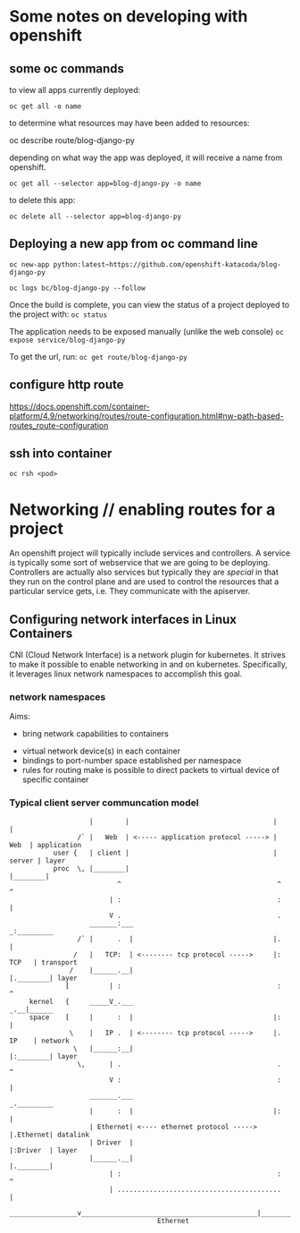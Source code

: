 # Some notes on developing with openshift

## some oc commands

to view all apps currently deployed:

`oc get all -o name`

to determine what resources may have been added to resources:

oc describe route/blog-django-py

depending on what way the app was deployed, it will receive a name from
openshift.

`oc get all --selector app=blog-django-py -o name`

to delete this app:

`oc delete all --selector app=blog-django-py`

## Deploying a new app from oc command line

`oc new-app python:latest~https://github.com/openshift-katacoda/blog-django-py`

`oc logs bc/blog-django-py --follow`

Once the build is complete, you can view the status of a project deployed to
the project with:
`oc status`

The application needs to be exposed manually (unlike the web console)
`oc expose service/blog-django-py`

To get the url, run:
`oc get route/blog-django-py`

## configure http route

https://docs.openshift.com/container-platform/4.9/networking/routes/route-configuration.html#nw-path-based-routes_route-configuration



## ssh into container

```
oc rsh <pod>
```

# Networking // enabling routes for a project

An openshift project will typically include services and controllers. 
A service is typically some sort of webservice that we are going to be
deploying. Controllers are actually also services but typically they are
*special* in that they run on the control plane and are used to control the
resources that a particular service gets, i.e. They communicate with the
apiserver.

## Configuring network interfaces in Linux Containers

CNI (Cloud Network Interface) is a network plugin for kubernetes. It strives to
make it possible to enable networking in and on kubernetes. Specifically, it
leverages linux network namespaces to accomplish this goal.

### network namespaces

Aims: 
+ bring network capabilities to containers
 - virtual network device(s) in each container
 - bindings to port-number space established per namespace
 - rules for routing make is possible to direct packets to virtual device of
   specific container 


### Typical client server communcation model
```                 __________                                    __________ 
                    |        |                                    |        | 
                 /` |   Web  | <----- application protocol -----> |   Web  | application
           user {   | client |                                    | server | layer
           proc  \, |________|                                    |________|
                           ^                                       ^   ^
                         | :                                       :   |
                         V .                                       .
                    _______:___                                   _:_________
                 /` |      .  |                                   |.        |
                /   |   TCP:  | <-------- tcp protocol ----->     |:  TCP   | transport 
               /    |______.__|                                   |.________| layer
              [          | :                                       :  ^
     kernel   {     _____V_.___                                   _.__|______
     space    [     |      :  |                                   |:        |
               \    |   IP .  | <-------- tcp protocol ----->     |.  IP    | network
                \   |______:__|                                   |:________| layer
                 \,      | .                                       .  ^
                         V :                                       :  |
                    _______.___                                   _._________
                    |      :  |                                   |:        |
                    | Ethernet| <---- ethernet protocol ----->    |.Ethernet| datalink 
                    | Driver  |                                   |:Driver  | layer
                    |______.__|                                   |.________|
                         | :                                       :  ^
                         | .........................................  |
        _________________v____________________________________________|___________
                                     Ethernet

```

